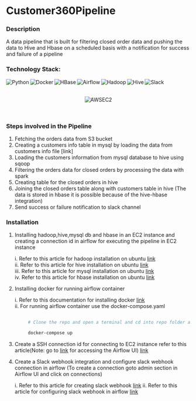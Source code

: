 # Customer360Pipeline

### Description
A data pipeline that is built for filtering closed order data and pushing the data to Hive and Hbase on a scheduled basis with a notification for success and failure of a pipeline

### Technology Stack:
<img align="left" alt="Python" src="https://img.shields.io/badge/Python-3776AB?style=for-the-badge&logo=Python&logoColor=white">
<img align="left" alt="Docker" src="https://img.shields.io/badge/Docker-2496ED.svg?style=for-the-badge&logo=Docker&logoColor=white">
<img align="left" alt="HBase" src="https://img.shields.io/badge/HBase-D22128.svg?style=for-the-badge&logo=apache&logoColor=#D22128">
<img align="left" alt="Airflow" src="https://img.shields.io/badge/Apache%20Airflow-017CEE.svg?style=for-the-badge&logo=apacheairflow">
<img align="left" alt="Hadoop" src="https://img.shields.io/badge/Apache%20Hadoop-66CCFF.svg?style=for-the-badge&logo=Apache-Hadoop&logoColor=black">
<img align="left" alt="Hive" src="https://img.shields.io/badge/Apache%20Hive-FDEE21.svg?style=for-the-badge&logo=Apache-Hive&logoColor=black">
<img align="left" alt="Slack" src="https://img.shields.io/badge/Slack-4A154B.svg?style=for-the-badge&logo=Slack&logoColor=white">
<br>
<br>
<p align="center">
<img alt="AWSEC2" src="https://img.shields.io/badge/Amazon%20EC2-FF9900.svg?style=for-the-badge&logo=Amazon-EC2&logoColor=white">
</p>

<br>

### Steps involved in the Pipeline
   1. Fetching the orders data from S3 bucket
   2. Creating a customers info table in mysql by loading the data from customers info file [link]
   3. Loading the customers information from mysql database to hive using sqoop
   4. Filtering the orders data for closed orders by processing the data with spark
   5. Creating table for the closed orders in hive
   6. Joining the closed orders table along with customers table in hive (The data is stored in hbase it is possible because of the hive-hbase integration)
   7. Send success or failure notification to slack channel


### Installation
   1. Installing hadoop,hive,mysql db and hbase in an EC2 instance and creating a connection id in airflow for executing the pipeline in EC2 instance
      
         i. Refer to this article for hadoop installation on ubuntu [link](https://www.guru99.com/how-to-install-hadoop.html)
         <br>
         ii. Refer to this article for hive installation on ubuntu [link](https://www.guru99.com/installation-configuration-hive-mysql.html)
         <br>
         iii. Refer to this article for mysql installation on ubuntu [link](https://www.digitalocean.com/community/tutorials/how-to-install-mysql-on-ubuntu-20-04)
         <br>
         iv. Refer to this article for hbase installation on ubuntu [link](https://www.guru99.com/hbase-installation-guide.html)
      
   2. Installing docker for running airflow container

         i. Refer to this documentation for installing docker [link](https://docs.docker.com/engine/install/)
         <br>
         ii. For running airflow container use the docker-compose.yaml
         ```bash
             
              # Clone the repo and open a terminal and cd into repo folder and run the following command

              docker-compose up
         ```
   
   4. Create a SSH connection id for connecting to EC2 instance refer to this article(Note: go to [link](https://localhost:8080) for accessing the Airflow UI) [link](https://docs.aws.amazon.com/mwaa/latest/userguide/samples-ssh.html)
      
   5. Create a Slack webhook integration and configure slack webhook connection in airflow (To create a connection goto admin section in Airflow UI and click on connections)
       
         i. Refer to this article for creating slack webhook [link](https://api.slack.com/messaging/webhooks)
         ii. Refer to this article for configuring slack webhook in airflow  [link](https://airflow.apache.org/docs/apache-airflow-providers-slack/stable/connections/slack-incoming-webhook.html) 
  
  
      
              
